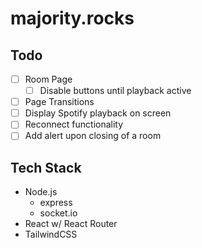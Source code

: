 # majority.rocks

## Todo
- [ ] Room Page
    - [ ] Disable buttons until playback active
- [ ] Page Transitions
- [ ] Display Spotify playback on screen
- [ ] Reconnect functionality
- [ ] Add alert upon closing of a room

## Tech Stack

- Node.js
  - express
  - socket.io
- React w/ React Router
- TailwindCSS